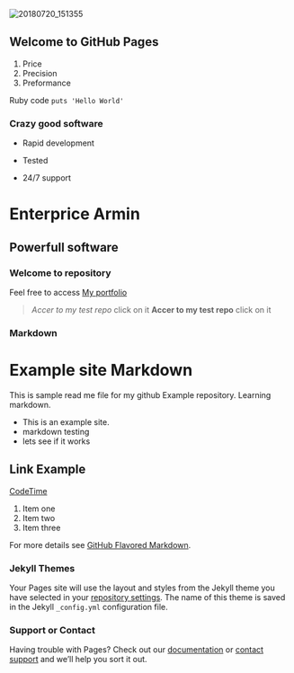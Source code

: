 ![20180720_151355](https://user-images.githubusercontent.com/40921746/43052870-5e00882c-8df7-11e8-8802-21e1ba07e130.jpg)
## Welcome to GitHub Pages
1. Price
2. Precision
3. Preformance

Ruby code `puts 'Hello World'`

### Crazy good software
* Rapid development
+ Tested
- 24/7 support

Enterprice Armin
================
Powerfull software
------------------
### Welcome to repository

Feel free to access [My portfolio](http://armin2pa.github.io/test-repo/)
> *Accer to my test repo* click on it
> **Accer to my test repo** click on it

### Markdown


# Example site Markdown

This is sample read me file for my github Example repository. Learning markdown.

* This is an example site.
* markdown testing
* lets see if it works

## Link Example

[CodeTime](http://www.codetime.io)

1. Item one
2. Item two
3. Item three



For more details see [GitHub Flavored Markdown](https://guides.github.com/features/mastering-markdown/).

### Jekyll Themes

Your Pages site will use the layout and styles from the Jekyll theme you have selected in your [repository settings](https://github.com/armin2pa/hello-world/settings). The name of this theme is saved in the Jekyll `_config.yml` configuration file.

### Support or Contact

Having trouble with Pages? Check out our [documentation](https://help.github.com/categories/github-pages-basics/) or [contact support](https://github.com/contact) and we’ll help you sort it out.
